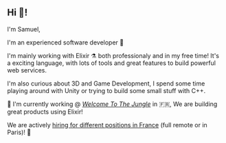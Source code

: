 ## Hi 👋! 

I'm Samuel,

I'm an experienced software developer 🤖 

I'm mainly working with Elixir ⚗️ both professionaly and in my free time! It's a exciting language, with lots of tools and great features to build powerful web services.


I'm also curious about 3D and Game Development, I spend some time playing around with Unity or trying to build some small stuff with C++.

🌴 I'm currently working @ *[Welcome To The Jungle](https://bit.ly/3w04qd9)* in 🇫🇷, We are building great products using Elixir! 

We are actively [hiring for different positions in France](https://www.welcometothejungle.com/en/companies/wttj/jobs) (full remote or in Paris)! 🎉


